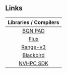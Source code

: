 ## Links

|                Libraries / Compilers                 |
| :--------------------------------------------------: |
|     [BQN PAD](https://bqnpad.mechanize.systems/)     |
|      [Flux](https://github.com/tcbrindle/flux)       |
| [Range-v3](https://github.com/ericniebler/range-v3)  |
| [Blackbird](https://github.com/codereport/blackbird) |
|  [NVHPC SDK](https://developer.nvidia.com/hpc-sdk)   |